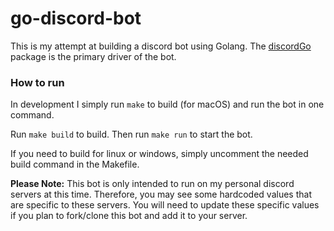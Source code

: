 # go-discord-bot
This is my attempt at building a discord bot using Golang. The [discordGo](https://github.com/bwmarrin/discordgo) package is the primary driver of the bot.

### How to run
In development I simply run `make` to build (for macOS) and run the bot in one command. 

Run `make build` to build.
Then run `make run` to start the bot.

If you need to build for linux or windows, simply uncomment the needed build command in the Makefile.

**Please Note:**
This bot is only intended to run on my personal discord servers at this time. Therefore, you may see some hardcoded values that are specific to these servers. You will need to update these specific values if you plan to fork/clone this bot and add it to your server.
